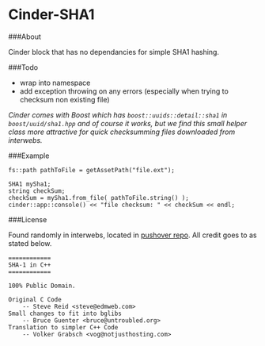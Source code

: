 Cinder-SHA1
===


###About

Cinder block that has no dependancies for simple SHA1 hashing.


###Todo

* wrap into namespace
* add exception throwing on any errors (especially when trying to checksum non existing file)

*Cinder comes with Boost which has `boost::uuids::detail::sha1` in `boost/uuid/sha1.hpp` and of course it works, but we find this small helper class more attractive for quick checksumming files downloaded from interwebs.*


###Example

```
fs::path pathToFile = getAssetPath("file.ext");

SHA1 mySha1;
string checkSum;
checkSum = mySha1.from_file( pathToFile.string() );
cinder::app::console() << "file checksum: " << checkSum << endl;

```

###License

Found randomly in interwebs, located in [pushover repo](http://pushover.sourceforge.net/repos/head/src/). All credit goes to as stated below.

    ============
    SHA-1 in C++
    ============

    100% Public Domain.

    Original C Code
        -- Steve Reid <steve@edmweb.com>
    Small changes to fit into bglibs
        -- Bruce Guenter <bruce@untroubled.org>
    Translation to simpler C++ Code
        -- Volker Grabsch <vog@notjusthosting.com>

